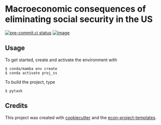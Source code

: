 # Macroeconomic consequences of eliminating social security in the US


[![pre-commit.ci status](https://results.pre-commit.ci/badge/github/lorezecca99/proj_ss/main.svg)](https://results.pre-commit.ci/latest/github/lorezecca99/proj_ss/main)
[![image](https://img.shields.io/badge/code%20style-black-000000.svg)](https://github.com/psf/black)

## Usage

To get started, create and activate the environment with

```console
$ conda/mamba env create
$ conda activate proj_ss
```

To build the project, type

```console
$ pytask
```

## Credits

This project was created with [cookiecutter](https://github.com/audreyr/cookiecutter)
and the
[econ-project-templates](https://github.com/OpenSourceEconomics/econ-project-templates).
